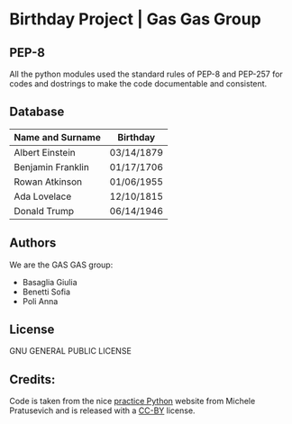 # Birthday Project | Gas Gas Group

## PEP-8

All the python modules used the standard rules of PEP-8 and PEP-257 for codes and dostrings to make the code documentable and consistent.
## Database

|Name and Surname | Birthday |
|-----------------|----------|
|Albert Einstein  |03/14/1879|
Benjamin Franklin |01/17/1706|
Rowan Atkinson    |01/06/1955|
Ada Lovelace      |12/10/1815|
Donald Trump      |06/14/1946|
## Authors

We are the GAS GAS group:

* Basaglia Giulia 
* Benetti Sofia
* Poli Anna

## License

GNU GENERAL PUBLIC LICENSE


## Credits:

Code is taken from the nice [practice Python](https://www.practicepython.org/) website from Michele Pratusevich and is released with a [CC-BY](https://www.practicepython.org/about/) license.
